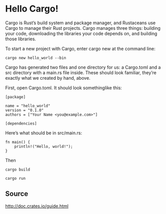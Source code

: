 # Hello Cargo!

Cargo is Rust’s build system and package manager, and Rustaceans use Cargo to manage their Rust projects. Cargo manages three things: building your code, downloading the libraries your code depends on, and building those libraries.

To start a new project with Cargo, enter cargo new at the command line:

```
cargo new hello_world --bin

```
Cargo has generated two files and one directory for us: a Cargo.toml and a src directory with a main.rs file inside. These should look familiar, they’re exactly what we created by hand, above.

First, open Cargo.toml. It should look somethinglike this:

```
[package]

name = "hello_world"
version = "0.1.0"
authors = ["Your Name <you@example.com>"]

[dependencies]

```
Here’s what should be in src/main.rs:

```
fn main() {
    println!("Hello, world!");
}
```

Then

```
cargo build

cargo run
```

## Source

http://doc.crates.io/guide.html
